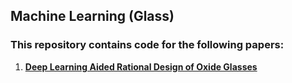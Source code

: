 ## Machine Learning (Glass)

### This repository contains code for the following papers:

1. [**Deep Learning Aided Rational Design of Oxide Glasses**](https://github.com/m3rg-repo/machine_learning_glass/tree/master/Deep_Learning_Aided_Rational_Design_of_Oxide_Glasses)
